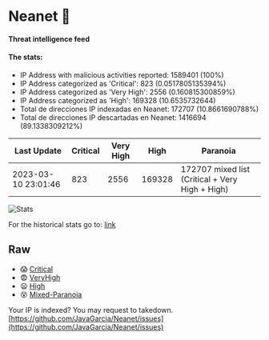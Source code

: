 # Neanet :hocho:
#### Threat intelligence feed
#### The stats:

- IP Address with malicious activities reported: 1589401 (100%)
- IP Address categorized as 'Critical':  823 (0.0517805135394%)
- IP Address categorized as 'Very High':  2556 (0.160815300859%)
- IP Address categorized as 'High':  169328 (10.6535732644)
- Total de direcciones IP indexadas en Neanet:  172707 (10.8661690788%)
- Total de direcciones IP descartadas en Neanet:  1416694 (89.1338309212%)

| Last Update | Critical | Very High | High | Paranoia |
| --- | --- | --- | --- | --- |
| 2023-03-10 23:01:46 | 823 | 2556 | 169328 | 172707 mixed list (Critical + Very High + High)|

![Stats](https://docs.google.com/spreadsheets/d/e/2PACX-1vSnaNMIXVabIpDJjufMlzH7poXnshF3mgd8Is1g9ytUEzVsP5my4Trn8f-xkoLLQ38xpL3HtmUexLo6/pubchart?oid=501124687&format=image)

For the historical stats go to: [link](/stats.csv)
## Raw
- :scream: [Critical](https://raw.githubusercontent.com/JavaGarcia/Neanet/master/blacklists/neanet_critical.txt)
- :fearful: [VeryHigh](https://raw.githubusercontent.com/JavaGarcia/Neanet/master/blacklists/neanet_veryHigh.txtt)
- :frowning: [High](https://raw.githubusercontent.com/JavaGarcia/Neanet/master/blacklists/neanet_high.txt)
- :dizzy_face: [Mixed-Paranoia](https://raw.githubusercontent.com/JavaGarcia/Neanet/master/blacklists/neanet_all.txt)


Your IP is indexed? You may request to takedown. [https://github.com/JavaGarcia/Neanet/issues](https://github.com/JavaGarcia/Neanet/issues)











































































































































































































































































































































































































































































































































































































































































































































































































































































































































































































































































































































































































































































































































































































































































































































































































































































































































































































































































































































































































































































































































































































































































































































































































































































































































































































































































































































































































































































































































































































































































































































































































































































































































































































































































































































































































































































































































































































































































































































































































































































































































































































































































































































































































































































































































































































































































































































































































































































































































































































































































































































































































































































































































































































































































































































































































































































































































































































































































































































































































































































































































































































































































































































































































































































































































































































































































































































































































































































































































































































































































































































































































































































































































































































































































































































































































































































































































































































































































































































































































































































































































































































































































































































































































































































































































































































































































































































































































































































































































































































































































































































































































































































































































































































































































































































































































































































































































































































































































































































































